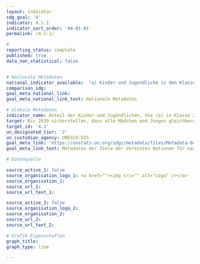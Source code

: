 ```yaml
---
layout: indicator
sdg_goal: '4'
indicator: 4.1.1
indicator_sort_order: '04-01-01'
permalink: /4-1-1/

#
reporting_status: complete
published: true
data_non_statistical: false


# Nationale Metadaten
national_indicator_available:  "a) Kinder und Jugendliche in den Klassen 2/3 mit einem Mindestleistungsniveau in: Lesen Mathematik <br> b) Kinder und Jugendliche am Ende der Grundschule mit einem Mindestleistungsniveau in: Lesen Mathematik <br> c) Kinder und Jugendliche am Ende der Sekundarstufe I mit einem Mindestleistungsniveau in: Lesen Mathematik"
comparison_sdg:
goal_meta_national_link:
goal_meta_national_link_text: Nationale Metadaten

# Globale Metadaten
indicator_name: Anteil der Kinder und Jugendlichen, die (a) in Klasse 2/3; (b) am Ende der Grundschule; und (c) am Ende der Sekundarstufe I ein Mindestleistungsniveau in (i) Lesen und (ii) Mathematik erreichen, nach Geschlecht
target: Bis 2030 sicherstellen, dass alle Mädchen und Jungen gleichberechtigt eine kostenlose und hochwertige Grund- und Sekundarschulbildung abschließen, die zu brauchbaren und effektiven Lernergebnissen führt
target_id: '4.1'
un_designated_tier: '2'
un_custodian_agency: UNESCO-UIS
goal_meta_link: 'https://unstats.un.org/sdgs/metadata/files/Metadata-04-01-01A.pdf'
goal_meta_link_text: Metadaten der Ziele der Vereinten Nationen für nachhaltige Entwicklung

# Datenquelle

source_active_1: false
source_organisation_logo_1: <a href=""><img src="" alt="Logo" /></a>
source_organisation_1:
source_url_1:
source_url_text_1:

source_active_2: false
source_organisation_logo_2:
source_organisation_2:
source_url_2:
source_url_text_2:

# Grafik Eigenschaften
graph_title:
graph_type: line

---
```

